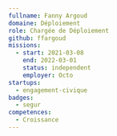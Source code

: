 ```yaml
---
fullname: Fanny Argoud
domaine: Déploiement
role: Chargée de Déploiement
github: ffargoud
missions:
  - start: 2021-03-08
    end: 2022-03-01
    status: independent
    employer: Octo
startups:
  - engagement-civique
badges:
  - segur
competences:
  - Croissance
---
```

